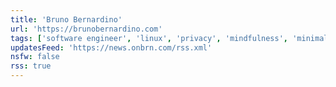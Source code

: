 ```yaml
---
title: 'Bruno Bernardino'
url: 'https://brunobernardino.com'
tags: ['software engineer', 'linux', 'privacy', 'mindfulness', 'minimalism', 'writer', 'artist', 'music']
updatesFeed: 'https://news.onbrn.com/rss.xml'
nsfw: false
rss: true
---
```

